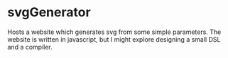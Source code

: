# svgGenerator
Hosts a website which generates svg from some simple parameters. The website is written in javascript, but I might explore designing a small DSL and a compiler.

